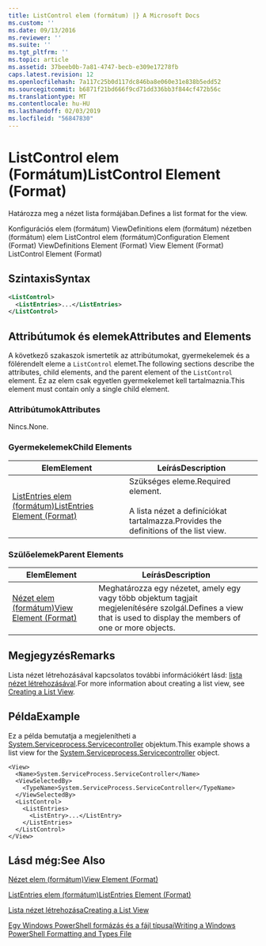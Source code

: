 ```yaml
---
title: ListControl elem (formátum) |} A Microsoft Docs
ms.custom: ''
ms.date: 09/13/2016
ms.reviewer: ''
ms.suite: ''
ms.tgt_pltfrm: ''
ms.topic: article
ms.assetid: 37beeb0b-7a81-4747-becb-e309e17278fb
caps.latest.revision: 12
ms.openlocfilehash: 7a117c25b0d117dc846ba8e060e31e838b5edd52
ms.sourcegitcommit: b6871f21bd666f9cd71dd336bb3f844cf472b56c
ms.translationtype: MT
ms.contentlocale: hu-HU
ms.lasthandoff: 02/03/2019
ms.locfileid: "56847830"
---
```

# <a name="listcontrol-element-format"></a><span data-ttu-id="d70ce-102">ListControl elem (Formátum)</span><span class="sxs-lookup"><span data-stu-id="d70ce-102">ListControl Element (Format)</span></span>

<span data-ttu-id="d70ce-103">Határozza meg a nézet lista formájában.</span><span class="sxs-lookup"><span data-stu-id="d70ce-103">Defines a list format for the view.</span></span>

<span data-ttu-id="d70ce-104">Konfigurációs elem (formátum) ViewDefinitions elem (formátum) nézetben (formátum) elem ListControl elem (formátum)</span><span class="sxs-lookup"><span data-stu-id="d70ce-104">Configuration Element (Format) ViewDefinitions Element (Format) View Element (Format) ListControl Element (Format)</span></span>

## <a name="syntax"></a><span data-ttu-id="d70ce-105">Szintaxis</span><span class="sxs-lookup"><span data-stu-id="d70ce-105">Syntax</span></span>

```xml
<ListControl>
  <ListEntries>...</ListEntries>
</ListControl>

```

## <a name="attributes-and-elements"></a><span data-ttu-id="d70ce-106">Attribútumok és elemek</span><span class="sxs-lookup"><span data-stu-id="d70ce-106">Attributes and Elements</span></span>

<span data-ttu-id="d70ce-107">A következő szakaszok ismertetik az attribútumokat, gyermekelemek és a fölérendelt eleme a `ListControl` elemet.</span><span class="sxs-lookup"><span data-stu-id="d70ce-107">The following sections describe the attributes, child elements, and the parent element of the `ListControl` element.</span></span> <span data-ttu-id="d70ce-108">Ez az elem csak egyetlen gyermekelemet kell tartalmaznia.</span><span class="sxs-lookup"><span data-stu-id="d70ce-108">This element must contain only a single child element.</span></span>

### <a name="attributes"></a><span data-ttu-id="d70ce-109">Attribútumok</span><span class="sxs-lookup"><span data-stu-id="d70ce-109">Attributes</span></span>

<span data-ttu-id="d70ce-110">Nincs.</span><span class="sxs-lookup"><span data-stu-id="d70ce-110">None.</span></span>

### <a name="child-elements"></a><span data-ttu-id="d70ce-111">Gyermekelemek</span><span class="sxs-lookup"><span data-stu-id="d70ce-111">Child Elements</span></span>

|<span data-ttu-id="d70ce-112">Elem</span><span class="sxs-lookup"><span data-stu-id="d70ce-112">Element</span></span>|<span data-ttu-id="d70ce-113">Leírás</span><span class="sxs-lookup"><span data-stu-id="d70ce-113">Description</span></span>|
|-------------|-----------------|
|[<span data-ttu-id="d70ce-114">ListEntries elem (formátum)</span><span class="sxs-lookup"><span data-stu-id="d70ce-114">ListEntries Element (Format)</span></span>](./listentries-element-for-listcontrol-format.md)|<span data-ttu-id="d70ce-115">Szükséges eleme.</span><span class="sxs-lookup"><span data-stu-id="d70ce-115">Required element.</span></span><br /><br /> <span data-ttu-id="d70ce-116">A lista nézet a definíciókat tartalmazza.</span><span class="sxs-lookup"><span data-stu-id="d70ce-116">Provides the definitions of the list view.</span></span>|

### <a name="parent-elements"></a><span data-ttu-id="d70ce-117">Szülőelemek</span><span class="sxs-lookup"><span data-stu-id="d70ce-117">Parent Elements</span></span>

|<span data-ttu-id="d70ce-118">Elem</span><span class="sxs-lookup"><span data-stu-id="d70ce-118">Element</span></span>|<span data-ttu-id="d70ce-119">Leírás</span><span class="sxs-lookup"><span data-stu-id="d70ce-119">Description</span></span>|
|-------------|-----------------|
|[<span data-ttu-id="d70ce-120">Nézet elem (formátum)</span><span class="sxs-lookup"><span data-stu-id="d70ce-120">View Element (Format)</span></span>](./view-element-format.md)|<span data-ttu-id="d70ce-121">Meghatározza egy nézetet, amely egy vagy több objektum tagjait megjelenítésére szolgál.</span><span class="sxs-lookup"><span data-stu-id="d70ce-121">Defines a view that is used to display the members of one or more objects.</span></span>|

## <a name="remarks"></a><span data-ttu-id="d70ce-122">Megjegyzés</span><span class="sxs-lookup"><span data-stu-id="d70ce-122">Remarks</span></span>

<span data-ttu-id="d70ce-123">Lista nézet létrehozásával kapcsolatos további információkért lásd: [lista nézet létrehozásával](./creating-a-list-view.md).</span><span class="sxs-lookup"><span data-stu-id="d70ce-123">For more information about creating a list view, see [Creating a List View](./creating-a-list-view.md).</span></span>

## <a name="example"></a><span data-ttu-id="d70ce-124">Példa</span><span class="sxs-lookup"><span data-stu-id="d70ce-124">Example</span></span>

<span data-ttu-id="d70ce-125">Ez a példa bemutatja a megjelenítheti a [System.Serviceprocess.Servicecontroller](/dotnet/api/System.ServiceProcess.ServiceController) objektum.</span><span class="sxs-lookup"><span data-stu-id="d70ce-125">This example shows a list view for the [System.Serviceprocess.Servicecontroller](/dotnet/api/System.ServiceProcess.ServiceController) object.</span></span>

```
<View>
  <Name>System.ServiceProcess.ServiceController</Name>
  <ViewSelectedBy>
    <TypeName>System.ServiceProcess.ServiceController</TypeName>
  </ViewSelectedBy>
  <ListControl>
    <ListEntries>
      <ListEntry>...</ListEntry>
    </ListEntries>
  </ListControl>
</View>
```

## <a name="see-also"></a><span data-ttu-id="d70ce-126">Lásd még:</span><span class="sxs-lookup"><span data-stu-id="d70ce-126">See Also</span></span>

[<span data-ttu-id="d70ce-127">Nézet elem (formátum)</span><span class="sxs-lookup"><span data-stu-id="d70ce-127">View Element (Format)</span></span>](./view-element-format.md)

[<span data-ttu-id="d70ce-128">ListEntries elem (formátum)</span><span class="sxs-lookup"><span data-stu-id="d70ce-128">ListEntries Element (Format)</span></span>](./listentries-element-for-listcontrol-format.md)

[<span data-ttu-id="d70ce-129">Lista nézet létrehozása</span><span class="sxs-lookup"><span data-stu-id="d70ce-129">Creating a List View</span></span>](./creating-a-list-view.md)

[<span data-ttu-id="d70ce-130">Egy Windows PowerShell formázás és a fájl típusai</span><span class="sxs-lookup"><span data-stu-id="d70ce-130">Writing a Windows PowerShell Formatting and Types File</span></span>](./writing-a-powershell-formatting-file.md)
